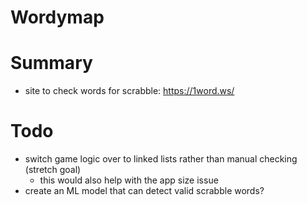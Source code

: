 # Wordymap

# Summary

- site to check words for scrabble: https://1word.ws/

# Todo

- switch game logic over to linked lists rather than manual checking (stretch goal)
  - this would also help with the app size issue
- create an ML model that can detect valid scrabble words?
